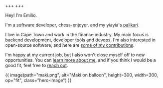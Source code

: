 +++
+++

Hey! I'm Emilio.

I'm a software developer, chess-enjoyer, and my yiayia's [palikari](https://greekerthanthegreeks.com/lost-in-translation-word-of-day-palikari/).

I live in Cape Town and work in the finance industry.
My main focus is backend development, developer tools and devops.
I'm also interested in open-source software, and here are [some of my contributions](@/open-source.md#contributions).

I'm happy at my current job, but I also won't close myself off to new opportunities.
You can [learn more about me](@/about.md), and if you think I would be a good fit, feel free to [reach out](mailto:emilioziniades@gmail.com).

{{ image(path="maki.png", alt="Maki on balloon", height=300, width=300, op="fit", class="hero-image") }}

